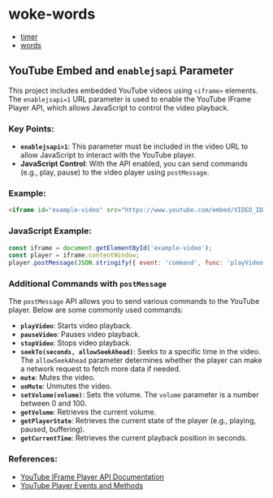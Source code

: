 # woke-words

- [timer](./timer)
- [words](./words)

## YouTube Embed and `enablejsapi` Parameter

This project includes embedded YouTube videos using `<iframe>` elements. The `enablejsapi=1` URL parameter is used to enable the YouTube IFrame Player API, which allows JavaScript to control the video playback.

### Key Points:

- **`enablejsapi=1`**: This parameter must be included in the video URL to allow JavaScript to interact with the YouTube player.
- **JavaScript Control**: With the API enabled, you can send commands (e.g., play, pause) to the video player using `postMessage`.

### Example:

```html
<iframe id="example-video" src="https://www.youtube.com/embed/VIDEO_ID?enablejsapi=1" allowfullscreen></iframe>
```

### JavaScript Example:

```javascript
const iframe = document.getElementById('example-video');
const player = iframe.contentWindow;
player.postMessage(JSON.stringify({ event: 'command', func: 'playVideo', args: [] }), '*');
```

### Additional Commands with `postMessage`

The `postMessage` API allows you to send various commands to the YouTube player. Below are some commonly used commands:

- **`playVideo`**: Starts video playback.
- **`pauseVideo`**: Pauses video playback.
- **`stopVideo`**: Stops video playback.
- **`seekTo(seconds, allowSeekAhead)`**: Seeks to a specific time in the video. The `allowSeekAhead` parameter determines whether the player can make a network request to fetch more data if needed.
- **`mute`**: Mutes the video.
- **`unMute`**: Unmutes the video.
- **`setVolume(volume)`**: Sets the volume. The `volume` parameter is a number between 0 and 100.
- **`getVolume`**: Retrieves the current volume.
- **`getPlayerState`**: Retrieves the current state of the player (e.g., playing, paused, buffering).
- **`getCurrentTime`**: Retrieves the current playback position in seconds.

### References:

- [YouTube IFrame Player API Documentation](https://developers.google.com/youtube/iframe_api_reference)
- [YouTube Player Events and Methods](https://developers.google.com/youtube/player_parameters#Events)
